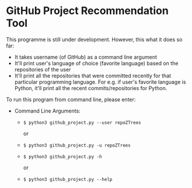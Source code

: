 # GitHub Project Recommendation Tool

This programme is still under development. However, this what it does so far:
  
  - It takes username (of GitHub) as a command line argument 
  - It'll print user's language of choice (favorite language) based on the repositories of the user  
  - It'll print all the repositories that were committed recently for that particular programming 
    language. For e.g. if user's favorite language is Python, it'll print all the recent commits/repositories for Python.

To run this program from command line, please enter:

* Command Line Arguments:

  - `$ python3 github_project.py --user repoZTrees`     
      
      or
               
  - `$ python3 github_project.py -u repoZTrees` 
  
  
  - `$ python3 github_project.py -h`

      or 
    
  - `$ python3 github_project.py --help`

                    

